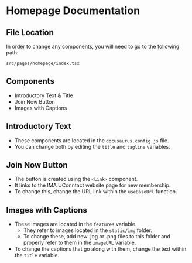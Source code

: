 # Homepage Documentation

## File Location
In order to change any components, you will need to go to the following path: 

`src/pages/homepage/index.tsx`

## Components 
- Introductory Text & Title
- Join Now Button
- Images with Captions

## Introductory Text
- These components are located in the `docusaurus.config.js` file. 
- You can change both by editing the `title` and `tagline` variables.

## Join Now Button
- The button is created using the `<Link>` component.
- It links to the IMA UConntact website page for new membership.
- To change this, change the URL link within the `useBaseUrl` function.

## Images with Captions
- These images are located in the `features` variable.
    - They refer to images located in the `static/img` folder.
    - To change these, add new .jpg or .png files to this folder and properly refer to them in the `imageURL` variable.
- To change the captions that go along with them, change the text within the `title` variable.